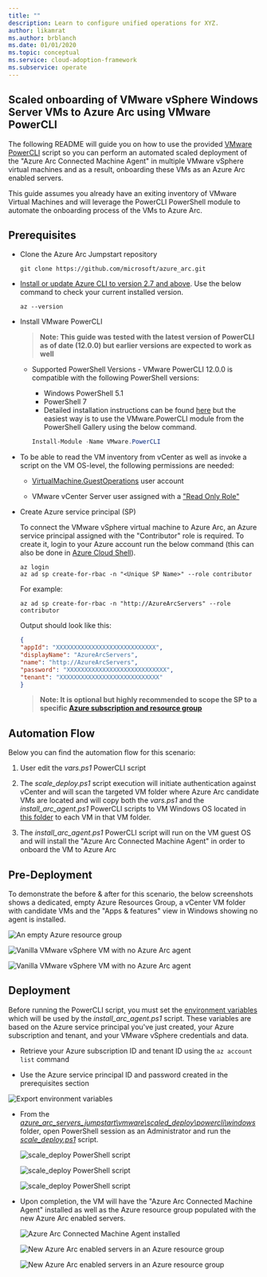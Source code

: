 ```yaml
---
title: ""
description: Learn to configure unified operations for XYZ.
author: likamrat
ms.author: brblanch
ms.date: 01/01/2020
ms.topic: conceptual
ms.service: cloud-adoption-framework
ms.subservice: operate
---
```

## Scaled onboarding of VMware vSphere Windows Server VMs to Azure Arc using VMware PowerCLI

The following README will guide you on how to use the provided [VMware PowerCLI](https://code.vmware.com/web/dp/tool/vmware-powercli/) script so you can perform an automated scaled deployment of the "Azure Arc Connected Machine Agent" in multiple VMware vSphere virtual machines and as a result, onboarding these VMs as an Azure Arc enabled servers.

This guide assumes you already have an exiting inventory of VMware Virtual Machines and will leverage the PowerCLI PowerShell module to automate the onboarding process of the VMs to Azure Arc.

## Prerequisites

* Clone the Azure Arc Jumpstart repository

    ```console
    git clone https://github.com/microsoft/azure_arc.git
    ```

* [Install or update Azure CLI to version 2.7 and above](https://docs.microsoft.com/en-us/cli/azure/install-azure-cli?view=azure-cli-latest). Use the below command to check your current installed version.

  ```console
  az --version
  ```

* Install VMware PowerCLI

  > **Note: This guide was tested with the latest version of PowerCLI as of date (12.0.0) but earlier versions are expected to work as well**

  * Supported PowerShell Versions - VMware PowerCLI 12.0.0 is compatible with the following PowerShell versions:
    * Windows PowerShell 5.1
    * PowerShell 7
    * Detailed installation instructions can be found [here](https://docs.vmware.com/en/VMware-vSphere/7.0/com.vmware.esxi.install.doc/GUID-F02D0C2D-B226-4908-9E5C-2E783D41FE2D.html) but the easiest way is to use the VMware.PowerCLI module from the PowerShell Gallery using the below command.

    ```powershell
    Install-Module -Name VMware.PowerCLI
    ```

* To be able to read the VM inventory from vCenter as well as invoke a script on the VM OS-level, the following permissions are needed:

  * [VirtualMachine.GuestOperations](https://docs.vmware.com/en/VMware-vSphere/7.0/com.vmware.vsphere.security.doc/GUID-6A952214-0E5E-4CCF-9D2A-90948FF643EC.html) user account

  * VMware vCenter Server user assigned with a ["Read Only Role"](https://docs.vmware.com/en/VMware-vSphere/6.7/com.vmware.vsphere.security.doc/GUID-93B962A7-93FA-4E96-B68F-AE66D3D6C663.html)

* Create Azure service principal (SP)

    To connect the VMware vSphere virtual machine to Azure Arc, an Azure service principal assigned with the "Contributor" role is required. To create it, login to your Azure account run the below command (this can also be done in [Azure Cloud Shell](https://shell.azure.com/)).

    ```console
    az login
    az ad sp create-for-rbac -n "<Unique SP Name>" --role contributor
    ```

    For example:

    ```console
    az ad sp create-for-rbac -n "http://AzureArcServers" --role contributor
    ```

    Output should look like this:

    ```json
    {
    "appId": "XXXXXXXXXXXXXXXXXXXXXXXXXXXX",
    "displayName": "AzureArcServers",
    "name": "http://AzureArcServers",
    "password": "XXXXXXXXXXXXXXXXXXXXXXXXXXXX",
    "tenant": "XXXXXXXXXXXXXXXXXXXXXXXXXXXX"
    }
    ```

    > **Note: It is optional but highly recommended to scope the SP to a specific [Azure subscription and resource group](https://docs.microsoft.com/en-us/cli/azure/ad/sp?view=azure-cli-latest)**

## Automation Flow

Below you can find the automation flow for this scenario:

1. User edit the *vars.ps1* PowerCLI script

2. The *scale_deploy.ps1* script execution will initiate authentication against vCenter and will scan the targeted VM folder where Azure Arc candidate VMs are located and will copy both the *vars.ps1* and the *install_arc_agent.ps1* PowerCLI scripts to VM Windows OS located in [this folder](https://github.com/microsoft/azure_arc/tree/main/azure_arc_servers_jumpstart/vmware/scaled_deployment/powercli/windows) to each VM in that VM folder.

3. The *install_arc_agent.ps1* PowerCLI script will run on the VM guest OS and will install the "Azure Arc Connected Machine Agent" in order to onboard the VM to Azure Arc

## Pre-Deployment

To demonstrate the before & after for this scenario, the below screenshots shows a dedicated, empty Azure Resources Group, a vCenter VM folder with candidate VMs and the "Apps & features" view in Windows showing no agent is installed.

![An empty Azure resource group](./01.png)

![Vanilla VMware vSphere VM with no Azure Arc agent](./02.png)

![Vanilla VMware vSphere VM with no Azure Arc agent](./03.png)

## Deployment

Before running the PowerCLI script, you must set the [environment variables](https://github.com/microsoft/azure_arc/tree/main/azure_arc_servers_jumpstart/vmware/scaled_deployment/powercli/windows/vars.ps1) which will be used by the *install_arc_agent.ps1* script. These variables are based on the Azure service principal you've just created, your Azure subscription and tenant, and your VMware vSphere credentials and data.

* Retrieve your Azure subscription ID and tenant ID using the ```az account list``` command

* Use the Azure service principal ID and password created in the prerequisites section

![Export environment variables](./04.png)

* From the [*azure_arc_servers_jumpstart\vmware\scaled_deploy\powercli\windows*](https://github.com/microsoft/azure_arc/tree/main/azure_arc_servers_jumpstart/vmware/scaled_deployment/powercli/windows) folder, open PowerShell session as an Administrator and run the [*scale_deploy.ps1*](https://github.com/microsoft/azure_arc/tree/main/azure_arc_servers_jumpstart/vmware/scaled_deployment/powercli/windows/scale_deploy.ps1) script.

    ![scale_deploy PowerShell script](./05.png)

    ![scale_deploy PowerShell script](./06.png)

    ![scale_deploy PowerShell script](./07.png)

* Upon completion, the VM will have the "Azure Arc Connected Machine Agent" installed as well as the Azure resource group populated with the new Azure Arc enabled servers.

    ![Azure Arc Connected Machine Agent installed](./08.png)

    ![New Azure Arc enabled servers in an Azure resource group](./09.png)

    ![New Azure Arc enabled servers in an Azure resource group](./10.png)
